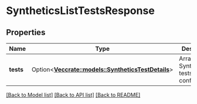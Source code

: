 # SyntheticsListTestsResponse

## Properties

Name | Type | Description | Notes
------------ | ------------- | ------------- | -------------
**tests** | Option<[**Vec<crate::models::SyntheticsTestDetails>**](SyntheticsTestDetails.md)> | Array of Synthetic tests configuration. | [optional]

[[Back to Model list]](../README.md#documentation-for-models) [[Back to API list]](../README.md#documentation-for-api-endpoints) [[Back to README]](../README.md)


